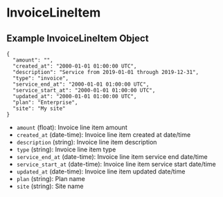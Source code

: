 # InvoiceLineItem

## Example InvoiceLineItem Object

```
{
  "amount": "",
  "created_at": "2000-01-01 01:00:00 UTC",
  "description": "Service from 2019-01-01 through 2019-12-31",
  "type": "invoice",
  "service_end_at": "2000-01-01 01:00:00 UTC",
  "service_start_at": "2000-01-01 01:00:00 UTC",
  "updated_at": "2000-01-01 01:00:00 UTC",
  "plan": "Enterprise",
  "site": "My site"
}
```

* `amount` (float): Invoice line item amount
* `created_at` (date-time): Invoice line item created at date/time
* `description` (string): Invoice line item description
* `type` (string): Invoice line item type
* `service_end_at` (date-time): Invoice line item service end date/time
* `service_start_at` (date-time): Invoice line item service start date/time
* `updated_at` (date-time): Invoice line item updated date/time
* `plan` (string): Plan name
* `site` (string): Site name
